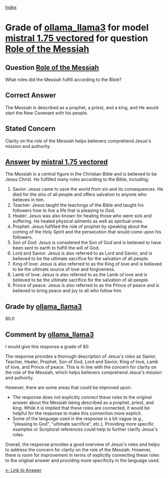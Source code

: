 
[Index](../../../../index.md)
# Grade of [ollama_llama3](../../../grading_models/ollama_llama3.md) for model [mistral 1.75 vectored](../../../answering_models/mistral_1.75_vectored.md) for question [Role of the Messiah](../../../questions/Role_of_the_Messiah.md)

## Question [Role of the Messiah](../../../questions/Role_of_the_Messiah.md)
What roles did the Messiah fulfill according to the Bible?

## Correct Answer
The Messiah is described as a prophet, a priest, and a king, and He would start the New Covenant with his people.

## Stated Concern
Clarity on the role of the Messiah helps believers comprehend Jesus's mission and authority.

## [Answer](../Role_of_the_Messiah.md) by [mistral 1.75 vectored](../../../answering_models/mistral_1.75_vectored.md)
The Messiah is a central figure in the Christian Bible and is believed to be Jesus Christ. He fulfilled many roles according to the Bible, including:

1. Savior: Jesus came to save the world from sin and its consequences. He died for the sins of all people and offers salvation to anyone who believes in him.
2. Teacher: Jesus taught the teachings of the Bible and taught his followers how to live a life that is pleasing to God.
3. Healer: Jesus was also known for healing those who were sick and suffering. He healed physical ailments as well as spiritual ones.
4. Prophet: Jesus fulfilled the role of prophet by speaking about the coming of the Holy Spirit and the persecution that would come upon his followers.
5. Son of God: Jesus is considered the Son of God and is believed to have been sent to earth to fulfill the will of God.
6. Lord and Savior: Jesus is also referred to as Lord and Savior, and is believed to be the ultimate sacrifice for the salvation of all people.
7. King of love: Jesus is also referred to as the King of love and is believed to be the ultimate source of love and forgiveness.
8. Lamb of love: Jesus is also referred to as the Lamb of love and is believed to be the ultimate sacrifice for the salvation of all people.
9. Prince of peace: Jesus is also referred to as the Prince of peace and is believed to bring peace and joy to all who follow him.

## Grade by [ollama_llama3](../../../grading_models/ollama_llama3.md)
80.0

## Comment by [ollama_llama3](../../../grading_models/ollama_llama3.md)
I would give this response a grade of 80.

The response provides a thorough description of Jesus's roles as Savior, Teacher, Healer, Prophet, Son of God, Lord and Savior, King of love, Lamb of love, and Prince of peace. This is in line with the concern for clarity on the role of the Messiah, which helps believers comprehend Jesus's mission and authority.

However, there are some areas that could be improved upon:

* The response does not explicitly connect these roles to the original answer about the Messiah being described as a prophet, priest, and king. While it is implied that these roles are connected, it would be helpful for the response to make this connection more explicit.
* Some of the language used in the response is a bit vague (e.g., "pleasing to God", "ultimate sacrifice", etc.). Providing more specific examples or Scriptural references could help to further clarify Jesus's roles.

Overall, the response provides a good overview of Jesus's roles and helps to address the concern for clarity on the role of the Messiah. However, there is room for improvement in terms of explicitly connecting these roles to the original answer and providing more specificity in the language used.

[&lt;- Link to Answer](../Role_of_the_Messiah.md)
